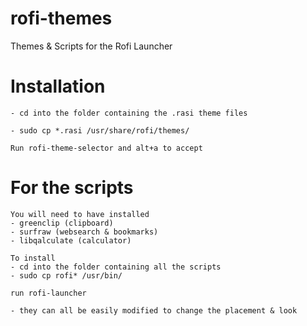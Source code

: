 # rofi-themes
Themes & Scripts for the Rofi Launcher


# Installation
    - cd into the folder containing the .rasi theme files

    - sudo cp *.rasi /usr/share/rofi/themes/

    Run rofi-theme-selector and alt+a to accept

# For the scripts

    You will need to have installed
    - greenclip (clipboard)
    - surfraw (websearch & bookmarks)
    - libqalculate (calculator)

    To install
    - cd into the folder containing all the scripts
    - sudo cp rofi* /usr/bin/

    run rofi-launcher

    - they can all be easily modified to change the placement & look
